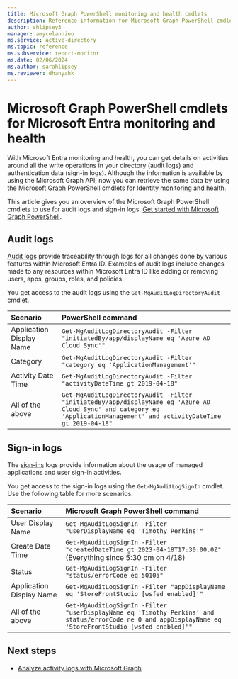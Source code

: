```yaml
---
title: Microsoft Graph PowerShell monitoring and health cmdlets
description: Reference information for Microsoft Graph PowerShell cmdlets for Microsoft Entra monitoring and health.
author: shlipsey3
manager: amycolannino
ms.service: active-directory
ms.topic: reference
ms.subservice: report-monitor
ms.date: 02/06/2024
ms.author: sarahlipsey
ms.reviewer: dhanyahk
---
```


# Microsoft Graph PowerShell cmdlets for Microsoft Entra monitoring and health

With Microsoft Entra monitoring and health, you can get details on activities around all the write operations in your directory (audit logs) and authentication data (sign-in logs). Although the information is available by using the Microsoft Graph API, now you can retrieve the same data by using the Microsoft Graph PowerShell cmdlets for Identity monitoring and health.

This article gives you an overview of the Microsoft Graph PowerShell cmdlets to use for audit logs and sign-in logs. [Get started with Microsoft Graph PowerShell](/powershell/microsoftgraph/get-started).

## Audit logs

[Audit logs](concept-audit-logs.md) provide traceability through logs for all changes done by various features within Microsoft Entra ID. Examples of audit logs include changes made to any resources within Microsoft Entra ID like adding or removing users, apps, groups, roles, and policies.

You get access to the audit logs using the `Get-MgAuditLogDirectoryAudit` cmdlet.

| Scenario                      | PowerShell command |
| :--                           | :--                |
| Application Display Name      | `Get-MgAuditLogDirectoryAudit -Filter "initiatedBy/app/displayName eq 'Azure AD Cloud Sync'"` |
| Category                      | `Get-MgAuditLogDirectoryAudit -Filter "category eq 'ApplicationManagement'"` |
| Activity Date Time            | `Get-MgAuditLogDirectoryAudit -Filter "activityDateTime gt 2019-04-18"` |
| All of the above              | `Get-MgAuditLogDirectoryAudit -Filter "initiatedBy/app/displayName eq 'Azure AD Cloud Sync' and category eq 'ApplicationManagement' and activityDateTime gt 2019-04-18"` |

## Sign-in logs

The [sign-ins](concept-sign-ins.md) logs provide information about the usage of managed applications and user sign-in activities.

You get access to the sign-in logs using the `Get-MgAuditLogSignIn` cmdlet. Use the following table for more scenarios.

| Scenario                      | Microsoft Graph PowerShell command |
| :--                           | :--                |
| User Display Name             | `Get-MgAuditLogSignIn -Filter "userDisplayName eq 'Timothy Perkins'"` |
| Create Date Time              | `Get-MgAuditLogSignIn -Filter "createdDateTime gt 2023-04-18T17:30:00.0Z"` (Everything since 5:30 pm on 4/18) |
| Status                        | `Get-MgAuditLogSignIn -Filter "status/errorCode eq 50105"` |
| Application Display Name      | `Get-MgAuditLogSignIn -Filter "appDisplayName eq 'StoreFrontStudio [wsfed enabled]'"` |
| All of the above              | `Get-MgAuditLogSignIn -Filter "userDisplayName eq 'Timothy Perkins' and status/errorCode ne 0 and appDisplayName eq 'StoreFrontStudio [wsfed enabled]'"` |

## Next steps

- [Analyze activity logs with Microsoft Graph](howto-analyze-activity-logs-with-microsoft-graph.md)
